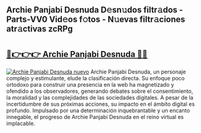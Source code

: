 ## Archie Panjabi Desnuda D𝚎sn𝚞dos filtr𝚊dos - Parts-VV0 Vid𝚎os f𝚘tos - N𝚞evas filtr𝚊ciones atr𝚊ctivas zcRPg

# <h2><a href="http://mbbjfe.tromn.icu/?c=Archie+Panjabi+Desnuda">🔗👉👉👉 Archie Panjabi Desnuda 🔗🔗</a></h2>

[![Archie Panjabi Desnuda nuevo](https://i.imgur.com/pEAQMta.gif)](http://mbbjfe.tromn.icu/?c=Archie+Panjabi+Desnuda)
Archie Panjabi Desnuda, un personaje complejo y estimulante, elude la clasificación directa. Su enfoque poco ortodoxo para construir una presencia en la web ha magnetizado y ofendido a los observadores, generando debates sobre el consentimiento, la moralidad y las complejidades de las sociedades digitales. A pesar de la incertidumbre de sus próximas acciones, su impacto en el ámbito digital es profundo. Impulsado por una determinación inquebrantable y un encanto innegable, el progreso de Archie Panjabi Desnuda en el reino virtual es implacable.
